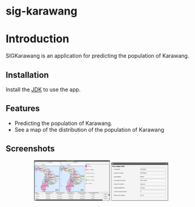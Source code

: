 # sig-karawang
# Introduction

SIGKarawang is an application for predicting the population of Karawang.

## Installation

Install the [JDK](https://www.oracle.com/technetwork/java/javase/downloads/jdk8-downloads-2133151.html) to use the app.



## Features

- Predicting the population of Karawang.
- See a map of the distribution of the population of Karawang 

## Screenshots
<div align="center">
    <img width="200" src="https://github.com/ihsanhusaeri/sig-karawang/blob/master/ss%20fit.PNG">
<img width="150" src="https://github.com/ihsanhusaeri/sig-karawang/blob/master/ss%20details.PNG">

</div>

